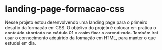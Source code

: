 # landing-page-formacao-css
Nesse projeto estou desenvolvendo uma landing page para o primeiro desafio da formação em CSS. O objetivo do projeto é colocar em pratica o conteúdo abordado no módulo 01 e assim fixar o aprendizado. Também irei usar o conhecimento adquirido da formação em HTML, para manter o que estudei em dia.
